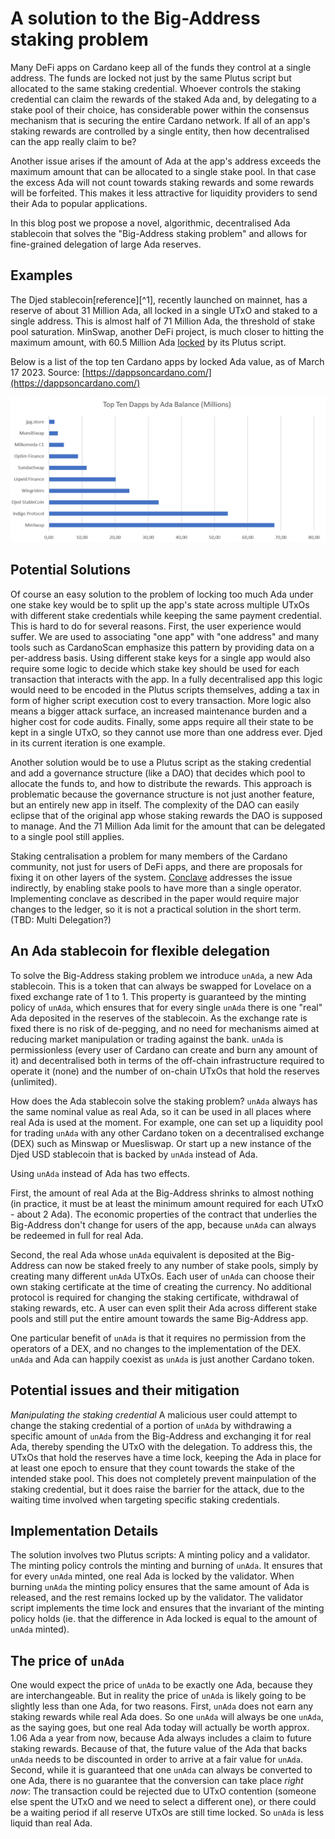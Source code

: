 # A solution to the Big-Address staking problem

Many DeFi apps on Cardano keep all of the funds they control at a single address. The funds are locked not just by the same Plutus script but allocated to the same staking credential. Whoever controls the staking credential can claim the rewards of the staked Ada and, by delegating to a stake pool of their choice, has considerable power within the consensus mechanism that is securing the entire Cardano network. If all of an app's staking rewards are controlled by a single entity, then how decentralised can the app really claim to be?

Another issue arises if the amount of Ada at the app's address exceeds the maximum amount that can be allocated to a single stake pool. In that case the excess Ada will not count towards staking rewards and some rewards will be forfeited. This makes it less attractive for liquidity providers to send their Ada to popular applications.

In this blog post we propose a novel, algorithmic, decentralised Ada stablecoin that solves the "Big-Address staking problem" and allows for fine-grained delegation of large Ada reserves.

## Examples

The Djed stablecoin[reference][^1], recently launched on mainnet, has a reserve of about 31 Million Ada, all locked in a single UTxO and staked to a single address. This is almost half of 71 Million Ada, the threshold of stake pool saturation. MinSwap, another DeFi project, is much closer to hitting the maximum amount, with 60.5 Million Ada [locked](https://cardanoscan.io/address/addr1z8snz7c4974vzdpxu65ruphl3zjdvtxw8strf2c2tmqnxz2j2c79gy9l76sdg0xwhd7r0c0kna0tycz4y5s6mlenh8pq0xmsha) by its Plutus script.

Below is a list of the top ten Cardano apps by locked Ada value, as of March 17 2023. Source: [https://dappsoncardano.com/](https://dappsoncardano.com/)

![Top ten apps by locked Ada value](doc/2023-03-17-top-ten-apps.png)

## Potential Solutions

Of course an easy solution to the problem of locking too much Ada under one stake key would be to split up the app's state across multiple UTxOs with different stake credentials while keeping the same payment credential. This is hard to do for several reasons. First, the user experience would suffer. We are used to associating "one app" with "one address" and many tools such as CardanoScan emphasize this pattern by providing data on a per-address basis. Using different stake keys for a single app would also require some logic to decide which stake key should be used for each transaction that interacts with the app. In a fully decentralised app this logic would need to be encoded in the Plutus scripts themselves, adding a tax in form of higher script execution cost to every transaction. More logic also means a bigger attack surface, an increased maintenance burden and a higher cost for code audits. Finally, some apps require all their state to be kept in a single UTxO, so they cannot use more than one address ever. Djed in its current iteration is one example.

Another solution would be to use a Plutus script as the staking credential and add a governance structure (like a DAO) that decides which pool to allocate the funds to, and how to distribute the rewards. This approach is problematic because the governance structure is not just another feature, but an entirely new app in itself. The complexity of the DAO can easily eclipse that of the original app whose staking rewards the DAO is supposed to manage. And the 71 Million Ada limit for the amount that can be delegated to a single pool still applies.

Staking centralisation a problem for many members of the Cardano community, not just for users of DeFi apps, and there are proposals for fixing it on other layers of the system. [Conclave](https://iohk.io/en/research/library/papers/conclave-a-collective-stake-pool-protocol/) addresses the issue indirectly, by enabling stake pools to have more than a single operator. Implementing conclave as described in the paper would require major changes to the ledger, so it is not a practical solution in the short term.
(TBD: Multi Delegation?)

## An Ada stablecoin for flexible delegation

To solve the Big-Address staking problem we introduce `unAda`, a new Ada stablecoin. This is a token that can always be swapped for Lovelace on a fixed exchange rate of 1 to 1. This property is guaranteed by the minting policy of `unAda`, which ensures that for every single `unAda` there is one "real" Ada deposited in the reserves of the stablecoin. As the exchange rate is fixed there is no risk of de-pegging, and no need for mechanisms aimed at reducing market manipulation or trading against the bank. `unAda` is permissionless (every user of Cardano can create and burn any amount of it) and decentralised both in terms of the off-chain infrastructure required to operate it (none) and the number of on-chain UTxOs that hold the reserves (unlimited).

How does the Ada stablecoin solve the staking problem? `unAda` always has the same nominal value as real Ada, so it can be used in all places where real Ada is used at the moment. For example, one can set up a liquidity pool for trading `unAda` with any other Cardano token on a decentralised exchange (DEX) such as Minswap or Muesliswap. Or start up a new instance of the Djed USD stablecoin that is backed by `unAda` instead of Ada.

Using `unAda` instead of Ada has two effects.

First, the amount of real Ada at the Big-Address shrinks to almost nothing (in practice, it must be at least the minimum amount required for each UTxO - about 2 Ada). The economic properties of the contract that underlies the Big-Address don't change for users of the app, because `unAda` can always be redeemed in full for real Ada.

Second, the real Ada whose `unAda` equivalent is deposited at the Big-Address can now be staked freely to any number of stake pools, simply by creating many different `unAda` UTxOs. Each user of `unAda` can choose their own staking certificate at the time of creating the currency. No additional protocol is required for changing the staking certificate, withdrawal of staking rewards, etc. A user can even split their Ada across different stake pools and still put the entire amount towards the same Big-Address app.

One particular benefit of `unAda` is that it requires no permission from the operators of a DEX, and no changes to the implementation of the DEX. `unAda` and Ada can happily coexist as `unAda` is just another Cardano token.

## Potential issues and their mitigation

*Manipulating the staking credential* A malicious user could attempt to change the staking credential of a portion of `unAda` by withdrawing a specific amount of `unAda` from the Big-Address and exchanging it for real Ada, thereby spending the UTxO with the delegation. To address this, the UTxOs that hold the reserves have a time lock, keeping the Ada in place for at least one epoch to ensure that they count towards the stake of the intended stake pool. This does not completely prevent mainpulation of the staking credential, but it does raise the barrier for the attack, due to the waiting time involved when targeting specific staking credentials.

## Implementation Details

The solution involves two Plutus scripts: A minting policy and a validator. The minting policy controls the minting and burning of `unAda`. It ensures that for every `unAda` minted, one real Ada is locked by the validator. When burning `unAda` the minting policy ensures that the same amount of Ada is released, and the rest remains locked up by the validator. The validator script implements the time lock and ensures that the invariant of the minting policy holds (ie. that the difference in Ada locked is equal to the amount of `unAda` minted).

## The price of `unAda`

One would expect the price of `unAda` to be exactly one Ada, because they are interchangeable. But in reality the price of `unAda` is likely going to be slightly less than one Ada, for two reasons. First, `unAda` does not earn any staking rewards while real Ada does. So one `unAda` will always be one `unAda`, as the saying goes, but one real Ada today will actually be worth approx. 1.06 Ada a year from now, because Ada always includes a claim to future staking rewards. Because of that, the future value of the Ada that backs `unAda` needs to be discounted in order to arrive at a fair value for `unAda`. Second, while it is guaranteed that one `unAda` can always be converted to one Ada, there is no guarantee that the conversion can take place *right now*: The transaction could be rejected due to UTxO contention (someone else spent the UTxO and we need to select a different one), or there could be a waiting period if all reserve UTxOs are still time locked. So `unAda` is less liquid than real Ada.
